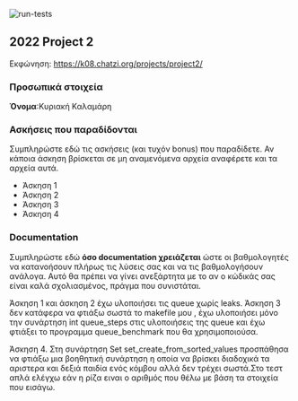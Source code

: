![run-tests](../../workflows/run-tests/badge.svg)

## 2022 Project 2

Εκφώνηση: https://k08.chatzi.org/projects/project2/


### Προσωπικά στοιχεία

__Όνομα__:Κυριακή Καλαμάρη

### Ασκήσεις που παραδίδονται

Συμπληρώστε εδώ τις ασκήσεις (και τυχόν bonus) που παραδίδετε. Αν κάποια άσκηση
βρίσκεται σε μη αναμενόμενα αρχεία αναφέρετε και τα αρχεία αυτά.

- Άσκηση 1
- Άσκηση 2
- Άσκηση 3
- Άσκηση 4

### Documentation

Συμπληρώστε εδώ __όσο documentation χρειάζεται__ ώστε οι βαθμολογητές να
κατανοήσουν πλήρως τις λύσεις σας και να τις βαθμολογήσουν ανάλογα. Αυτό θα
πρέπει να γίνει ανεξάρτητα με το αν ο κώδικάς σας είναι καλά σχολιασμένος,
πράγμα που συνιστάται.

Άσκηση 1 και άσκηση 2 έχω υλοποιήσει τις queue χωρίς leaks.
Άσκηση 3 δεν κατάφερα να φτιάξω σωστά το makefile μου , έχω υλοποιήσει μόνο την συνάρτηση int queue_steps στις υλοποιήσεις της queue και 
έχω φτιάξει το προγραμμα queue_benchmark που θα χρησιμοποιούσα.

Άσκηση 4. 
Στη συνάρτηση Set set_create_from_sorted_values προσπάθησα να φτιάξω μια βοηθητική συνάρτηση η οποία να βρίσκει διαδοχικά τα αριστερα και δεξιά παιδία
ενός κόμβου αλλά δεν τρέχει σωστά.Στο τεστ απλά ελέγχω εάν η ρίζα ειναι ο αριθμός που θέλω με βάση τα στοιχεία που εισάγω.  
